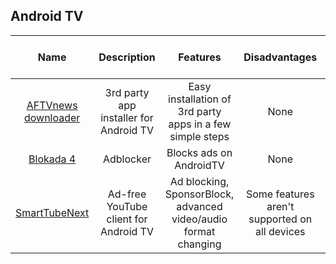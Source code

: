 ## Android TV

| Name | Description | Features | Disadvantages | Root/Nonroot | Author | Minimum Android version |
| :---: | :---: | :---: | :---: | :---: | :---: | :---: |
| [AFTVnews downloader](https://www.aftvnews.com/downloader/) | 3rd party app installer for Android TV | Easy installation of 3rd party apps in a few simple steps | None | Nonroot | AFTVnews | TV 4.1+ |
| [Blokada 4](https://blokada.org/) | Adblocker | Blocks ads on AndroidTV | None | Nonroot | Blokada AB | TV 5.0+ |
| [SmartTubeNext](https://github.com/yuliskov/SmartTubeNext) | Ad-free YouTube client for Android TV | Ad blocking, SponsorBlock, advanced video/audio format changing | Some features aren't supported on all devices | Nonroot | yuliskov | TV 4.3+ |
